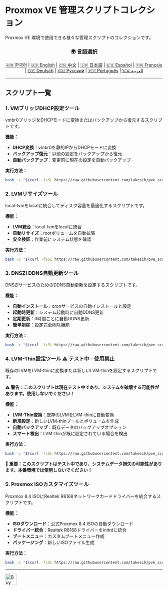 # Proxmox VE 管理スクリプトコレクション
Proxmox VE 環境で使用できる様々な管理スクリプトのコレクションです。

<div align="center">
  <h3>🌍 言語選択</h3>
  <a href="README.md">🇰🇷 한국어</a> |
  <a href="README_EN.md">🇺🇸 English</a> |
  <a href="README_CN.md">🇨🇳 中文</a> |
  <a href="README_JP.md">🇯🇵 日本語</a> |
  <a href="README_ES.md">🇪🇸 Español</a> |
  <a href="README_FR.md">🇫🇷 Français</a> |
  <a href="README_DE.md">🇩🇪 Deutsch</a> |
  <a href="README_RU.md">🇷🇺 Русский</a> |
  <a href="README_PT.md">🇵🇹 Português</a> |
  <a href="README_AR.md">🇸🇦 العربية</a>
</div>

---

## スクリプト一覧

### 1. VMブリッジDHCP設定ツール
vmbr0ブリッジをDHCPモードに変換またはバックアップから復元するスクリプトです。

**機能：**
- **DHCP変換**：vmbr0を静的IPからDHCPモードに変換
- **バックアップ復元**：以前の設定をバックアップから復元
- **自動バックアップ**：変更前に現在の設定を自動バックアップ

**実行方法：**
```bash
bash -c "$(curl -fsSL https://raw.githubusercontent.com/takesih/pve_script/main/pve_vmbr0_dhcp.sh)"
```

### 2. LVMリサイズツール
local-lvmをlocalに統合してディスク容量を最適化するスクリプトです。

**機能：**
- **LVM統合**：local-lvmをlocalに統合
- **自動リサイズ**：rootボリュームを自動拡張
- **安全検証**：作業前にシステム状態を確認

**実行方法：**
```bash
bash -c "$(curl -fsSL https://raw.githubusercontent.com/takesih/pve_script/main/pve_lvm_resize.sh)"
```

### 3. DNSZI DDNS自動更新ツール
DNSZIサービスのためのDDNS自動更新を設定するスクリプトです。

**機能：**
- **自動インストール**：cronサービスの自動インストールと設定
- **起動時更新**：システム起動時に自動DDNS更新
- **定期更新**：3時間ごとに自動DDNS更新
- **簡単削除**：設定完全削除機能

**実行方法：**
```bash
bash -c "$(curl -fsSL https://raw.githubusercontent.com/takesih/pve_script/main/dnszi_ddns_setup.sh)"
```

### 4. LVM-Thin設定ツール ⚠️ **テスト中 - 使用禁止**
既存のLVMをLVM-thinに変換または新しいLVM-thinを設定するスクリプトです。

**⚠️ 警告：このスクリプトは現在テスト中であり、システムを破壊する可能性があります。使用しないでください！**

**機能：**
- **LVM-Thin変換**：既存のLVMをLVM-thinに自動変換
- **新規設定**：新しいLVM-thinプールとボリュームを作成
- **自動バックアップ**：既存データのバックアップオプション
- **スマート検出**：LVM-thinが既に設定されている場合を検出

**実行方法：**
```bash
bash -c "$(curl -fsSL https://raw.githubusercontent.com/takesih/pve_script/main/pve_lvm_thin_setup.sh)"
```

**🚨 重要：このスクリプトはテスト中であり、システムデータ損失の可能性があります。本番環境では使用しないでください！**

### 5. Proxmox ISOカスタマイズツール
Proxmox 8.4 ISOにRealtek R8168ネットワークカードドライバーを統合するスクリプトです。

**機能：**
- **ISOダウンロード**：公式Proxmox 8.4 ISOの自動ダウンロード
- **ドライバー統合**：Realtek R8168ドライバーをinitrdに統合
- **ブートメニュー**：カスタムブートメニュー作成
- **パッケージング**：新しいISOファイル生成

**実行方法：**
```bash
bash -c "$(curl -fsSL https://raw.githubusercontent.com/takesih/pve_script/main/proxmox_iso_customize.sh)"
```

---

<a href='https://ko-fi.com/R6R71ILZQL' target='_blank'><img height='36' style='border:0px;height:36px;' src='https://storage.ko-fi.com/cdn/kofi3.png?v=6' border='0' alt='Buy Me a Coffee at ko-fi.com' /></a> 